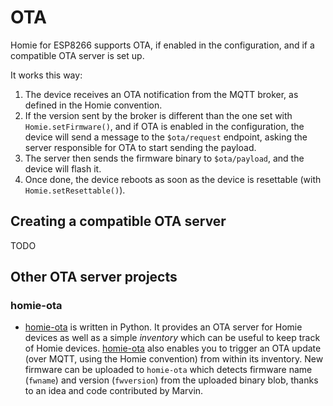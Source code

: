 # OTA

Homie for ESP8266 supports OTA, if enabled in the configuration, and if a compatible OTA server is set up.

It works this way:

1. The device receives an OTA notification from the MQTT broker, as defined in the Homie convention.
2. If the version sent by the broker is different than the one set with `Homie.setFirmware()`, and if OTA is enabled in the configuration, the device will send a message to the `$ota/request` endpoint, asking the server responsible for OTA to start sending the payload.
3. The server then sends the firmware binary to `$ota/payload`, and the device will flash it.
4. Once done, the device reboots as soon as the device is resettable (with `Homie.setResettable()`).

## Creating a compatible OTA server

TODO

## Other OTA server projects

### homie-ota

* [homie-ota](https://github.com/jpmens/homie-ota) is written in Python. It provides an OTA server for Homie devices as well as a simple _inventory_ which can be useful to keep track of Homie devices. [homie-ota](https://github.com/jpmens/homie-ota) also enables you to trigger an OTA update (over MQTT, using the Homie convention) from within its inventory. New firmware can be uploaded to `homie-ota` which detects firmware name (`fwname`) and version (`fwversion`) from the uploaded binary blob, thanks to an idea and code contributed by Marvin.

